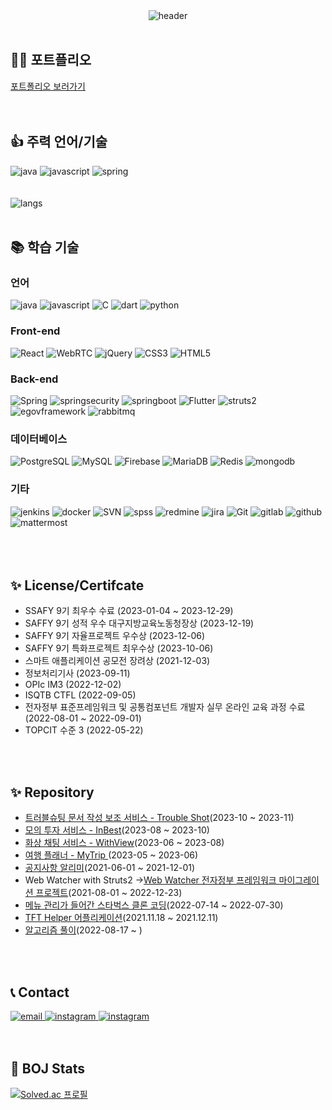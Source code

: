 <div align=center>
  <img alt="header" src="https://capsule-render.vercel.app/api?type=waving&color=auto&height=250&section=header&text=SuHyun%20Kim&fontSize=50">
</div>
<br>
<div align=left>
<h2>🙋‍♂️ 포트플리오</h2>
  <a href="https://www.figma.com/proto/3Q7otodk6xEC8E4cH0X1oG/%ED%8F%AC%ED%8A%B8%ED%8F%B4%EB%A6%AC%EC%98%A4?type=design&node-id=2-27&t=y8JqHHc4mRqJRytB-0&scaling=min-zoom&page-id=0%3A1">포트폴리오 보러가기</a>
</div>
<br>
<br>
<div align=left>
<h2>👍 주력 언어/기술</h2>
   <img alt ="java" src="https://img.shields.io/badge/java-007396?style=for-the-badge&logo=Oracle&logoColor=white"> 
   <img alt ="javascript" src="https://img.shields.io/badge/javascript-F7DF1E?style=for-the-badge&logo=javascript&logoColor=white"> 
   <img alt ="spring" src="https://img.shields.io/badge/springboot-6DB33F?style=for-the-badge&logo=springboot&logoColor=white">
</div>
<br>
<br>
<div align=left>
  <img alt ="langs" src="https://github-readme-stats.vercel.app/api/top-langs?username=khnemu11&layout=compact">
<div>
<br>
<div align=left>
<h2>📚 학습 기술</h2>
</div>
<div align=left>
  <h3>언어</h3>
  <img alt = "java" src="https://img.shields.io/badge/java-007396?style=for-the-badge&logo=Oracle&logoColor=white"> 
  <img alt ="javascript" src="https://img.shields.io/badge/javascript-F7DF1E?style=for-the-badge&logo=javascript&logoColor=white"> 
  <img alt = "C" src ="https://img.shields.io/badge/C-A8B9CC.svg?&style=for-the-badge&logo=C&logoColor=white"/>
  <img alt = "dart" src ="https://img.shields.io/badge/Dart-0175C2.svg?&style=for-the-badge&logo=Dart&logoColor=white"/>
  <img alt ="python" src="https://img.shields.io/badge/python-3776AB?style=for-the-badge&logo=python&logoColor=white"> 
</div>
<div align=left>
  <h3>Front-end</h3>
  <img alt="React" src ="https://img.shields.io/badge/React-61DAFB.svg?&style=for-the-badge&logo=React&logoColor=white"/>
  <img alt="WebRTC" src ="https://img.shields.io/badge/webrtc-333333.svg?&style=for-the-badge&logo=webrtc&logoColor=white"/>
  <img alt="jQuery" src ="https://img.shields.io/badge/jQuery-0769AD.svg?&style=for-the-badge&logo=jQuery&logoColor=white"/>
  <img alt="CSS3" src ="https://img.shields.io/badge/CSS3-1572B6.svg?&style=for-the-badge&logo=CSS3&logoColor=white"/>
  <img alt="HTML5" src ="https://img.shields.io/badge/HTML5-E34F26.svg?&style=for-the-badge&logo=HTML5&logoColor=white"/>
</div>
<div align=left>
  <h3>Back-end</h3>
  <img alt ="Spring" src="https://img.shields.io/badge/Spring-6DB33F?style=for-the-badge&logo=Spring&logoColor=white">
  <img alt ="springsecurity" src="https://img.shields.io/badge/springsecurity-6DB33F?style=for-the-badge&logo=springsecurity&logoColor=white">
  <img alt ="springboot" src="https://img.shields.io/badge/springboot-6DB33F?style=for-the-badge&logo=springboot&logoColor=white">
  <img alt ="Flutter" src="https://img.shields.io/badge/Flutter-02569B?style=for-the-badge&logo=Flutter&logoColor=white">
  <img alt ="struts2" src="https://img.shields.io/badge/struts2-D22128?style=for-the-badge&logo=Apache&logoColor=white"> 
  <img alt ="egovframework" src="https://img.shields.io/badge/egovframework-007396?style=for-the-badge&logo=egovframework&logoColor=white">
  <img alt ="rabbitmq" src="https://img.shields.io/badge/rabbitmq-FF6600?style=for-the-badge&logo=rabbitmq&logoColor=white">
</div>
<div align=left>
  <h3>데이터베이스</h3>
  <img alt ="PostgreSQL" src="https://img.shields.io/badge/PostgreSQL-169E1?style=for-the-badge&logo=PostgreSQL&logoColor=white"> 
  <img alt ="MySQL" src="https://img.shields.io/badge/MySQL-4479A1?style=for-the-badge&logo=MySQL&logoColor=white"> 
  <img alt ="Firebase" src="https://img.shields.io/badge/Firebase-FFCA28?style=for-the-badge&logo=Firebase&logoColor=white">
  <img alt ="MariaDB" src="https://img.shields.io/badge/MariaDB-003545?style=for-the-badge&logo=MariaDB&logoColor=white">
   <img alt ="Redis" src="https://img.shields.io/badge/redis-DC382D?style=for-the-badge&logo=Redis&logoColor=white">
   <img alt ="mongodb" src="https://img.shields.io/badge/mongodb-47A248?style=for-the-badge&logo=mongodb&logoColor=white"> 
</div>
<div align=left>
  <h3>기타</h3>
  <img alt ="jenkins" src="https://img.shields.io/badge/jenkins-D24939?style=for-the-badge&logo=jenkins&logoColor=white">
  <img alt ="docker" src="https://img.shields.io/badge/docker-2496ED?style=for-the-badge&logo=docker&logoColor=white">
  <img alt ="SVN" src="https://img.shields.io/badge/Subversion-809CC9?style=for-the-badge&logo=Subversion&logoColor=white">
  <img alt ="spss" src="https://img.shields.io/badge/spss-052FAD?style=for-the-badge&logo=IBM&logoColor=white">
  <img alt ="redmine" src="https://img.shields.io/badge/redmine-B32024?style=for-the-badge&logo=redmine&logoColor=white">
  <img alt ="jira" src="https://img.shields.io/badge/jirasoftware-0052CC?style=for-the-badge&logo=jirasoftware&logoColor=white">
  <img alt ="Git" src="https://img.shields.io/badge/Git-F05032?style=for-the-badge&logo=Git&logoColor=white">
  <img alt ="gitlab" src="https://img.shields.io/badge/gitlab-FC6D26?style=for-the-badge&logo=gitlab&logoColor=white">
  <img alt ="github" src="https://img.shields.io/badge/github-181717?style=for-the-badge&logo=github&logoColor=white">
  <img alt ="mattermost" src="https://img.shields.io/badge/mattermost-0058CC?style=for-the-badge&logo=mattermost&logoColor=white">
</div>
<br>
<br>


<br>
  <div align=left>
  <h2>✨ License/Certifcate</h2>
    <ul>
      <li>SSAFY 9기 최우수 수료 (2023-01-04 ~ 2023-12-29)</li>
      <li>SAFFY 9기 성적 우수 대구지방교육노동청장상 (2023-12-19)</li>
      <li>SAFFY 9기 자율프로젝트 우수상 (2023-12-06)</li>
      <li>SAFFY 9기 특화프로젝트 최우수상 (2023-10-06)</li>
      <li>스마트 애플리케이션 공모전 장려상 (2021-12-03)</li>
      <li>정보처리기사 (2023-09-11)</li>
      <li>OPIc IM3 (2022-12-02)</li>
      <li>ISQTB CTFL (2022-09-05)</li>
      <li>전자정부 표준프레임워크 및 공통컴포넌트 개발자 실무 온라인 교육 과정 수료 (2022-08-01 ~ 2022-09-01)</li>
      <li>TOPCIT 수준 3 (2022-05-22)</li> 
    </ul>
</div>
<br>
<br>
<div align=left>
  <h2>✨ Repository </h2>
  <ul>
    <li><a href="https://github.com/khnemu11/Trouble-Shot">트러블슈팅 문서 작성 보조 서비스 - Trouble Shot</a>(2023-10 ~ 2023-11)</li>
    <li><a href="https://github.com/khnemu11/inbest">모의 투자 서비스 - InBest</a>(2023-08 ~ 2023-10)</li>
    <li><a href="https://github.com/khnemu11/withview">화상 채팅 서비스 - WithView</a>(2023-06 ~ 2023-08)</li>
    <li><a href="https://github.com/khnemu11/MyTrip">여행 플래너 - MyTrip </a>(2023-05 ~ 2023-06)</li>
    <li><a href="https://github.com/gurcks8989/Crawling-info">공지사항 알리미</a>(2021-06-01 ~ 2021-12-01)</li>
    <li>Web Watcher with Struts2 -><a href="https://github.com/khnemu11/egovWebWatcherWtihcmmn">Web Watcher 전자정부 프레임워크 마이그레이션 프로젝트</a>(2021-08-01 ~ 2022-12-23)</li>
    <li><a href="https://github.com/khnemu11/starbucksCloneSpring">메뉴 관리가 들어간 스타벅스 클론 코딩</a>(2022-07-14 ~ 2022-07-30)</li>
    <li><a href="https://github.com/khnemu11/TFT-Helper">TFT Helper 어플리케이션</a>(2021.11.18 ~ 2021.12.11)</li>
    <li><a href="https://github.com/khnemu11/totalCodingTest">알고리즘 풀이</a>(2022-08-17 ~ )</li>
  </ul>
</div>
<br>
  <br>
  <div align=left>
  <h2>📞 Contact</h2>
</div>
<div align=left>
   <a href="mailto:khnemu11@gmail.com">
    <img alt ="email" src="https://img.shields.io/badge/email-EA4335?style=for-the-badge&logo=Gmail&logoColor=white">
  </a>
  <a href="https://www.instagram.com/suhyeon8277/">
    <img alt ="instagram" src="https://img.shields.io/badge/instagram-E4405F?style=for-the-badge&logo=Instagram&logoColor=white">
  </a>
  <a href="https://khnemu.tistory.com/">
    <img alt ="instagram" src="https://img.shields.io/badge/tstory-ea5220?style=for-the-badge&logo=tstory&logoColor=white">
  </a>
</div>
<br>
<br>
<div align=left>
  <h2>👑 BOJ Stats</h2>
</div>
  
[![Solved.ac
프로필](http://mazassumnida.wtf/api/generate_badge?boj=khnemu)](https://solved.ac/khnemu)
